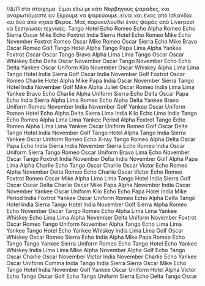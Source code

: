 //Δ/Π στο στοίχημα. Είμαι εδώ με κάτι Νορβηγούς ψαράδες, και αναρωτιόμαστε αν ξέρουμε να ψαρεύουμε..είναι και ένας από Ισλανδία και δύο από νησιά Φερόε. Μας παρακολουθεί ένας ψαράς από Liverpool να ξεσηκώσει τεχνικές.
Tango Hotel Echo Romeo Echo   Alpha Romeo Echo   Sierra Oscar Mike Echo   Foxtrot India Sierra Hotel Echo Romeo Mike Echo November   Foxtrot Romeo Oscar Mike   Romeo Oscar Sierra Echo Mike Bravo Oscar Romeo Golf   Tango Hotel Alpha Tango   Papa Lima Alpha Yankee   Foxtrot Oscar Oscar Tango Bravo Alpha Lima Lima   Tango Oscar Oscar   Whiskey Echo   Delta Oscar   November Oscar Tango   November Echo Echo Delta   Yankee Oscar Uniform   Kilo November Oscar Whiskey   Alpha Lima Lima   Tango Hotel India Sierra   Golf Oscar India November Golf   Foxtrot Oscar Romeo   Charlie Hotel Alpha Mike Papa India Oscar November Sierra   Tango Hotel India November Golf   Mike Alpha Juliet Oscar Romeo India Lima Lima Yankee   Bravo Echo Charlie Alpha Uniform Sierra Echo   Delta Oscar Papa Echo   India Sierra   Alpha Lima Romeo Echo Alpha Delta Yankee   Bravo Uniform Romeo November India November Golf   Yankee Oscar Uniform Romeo   Hotel Echo Alpha Delta Sierra   Lima India Kilo Echo   Lima India Tango Echo Romeo Alpha Lima Lima Yankee Period   Alpha Foxtrot Tango Echo Romeo   Alpha Lima Lima   Yankee Oscar Uniform Romeo   Golf Oscar Delta     Tango Hotel India November Golf   Tango Hotel Alpha Tango   India Sierra   Yankee Oscar Uniform Romeo   Echo X-ray Tango Romeo Alpha   Delta Oscar Papa Echo   India Sierra   India November   Sierra Echo Romeo India Oscar Uniform Sierra   Tango Romeo Oscar Uniform Bravo Lima Echo   November Oscar Tango   Foxtrot India November Delta India November Golf   Alpha   Papa Lima Alpha Charlie Echo   Tango Oscar   Charlie Oscar Victor Echo Romeo   Alpha November Delta   Romeo Echo Charlie Oscar Victor Echo Romeo   Foxtrot Romeo Oscar Mike   Alpha Lima Lima   Tango Hotel India Sierra   Golf Oscar Oscar Delta   Charlie Oscar Mike Papa Alpha November India Oscar November   Yankee Oscar Uniform   Kilo Echo Echo Papa   Hotel India Mike Period   India Foxtrot   Yankee Oscar Uniform   Romeo Echo Alpha Delta   Tango Hotel India Sierra   Tango Hotel India November Golf Sierra   Alpha Romeo Echo   November Oscar Tango   Romeo Echo Alpha Lima Lima Yankee   Whiskey Echo Lima Lima   Alpha November Delta   Uniform November Foxtrot Oscar Romeo Tango Uniform November Alpha Tango Echo Lima Lima Yankee   Tango Hotel Echo Yankee   Whiskey India Lima Lima   Golf Oscar   Whiskey Oscar Romeo Sierra Echo   India   Alpha Mike   Papa Romeo Echo Tango Tango Yankee   Sierra Uniform Romeo Echo   Tango Hotel Echo Yankee   Whiskey India Lima Lima   Mike Alpha November Alpha Golf Echo   Tango Oscar   Charlie Oscar November Victor India November Charlie Echo   Yankee Oscar Uniform   Comma   India Tango   India Sierra   Sierra Oscar Mike Echo Tango Hotel India November Golf   Yankee Oscar Uniform   Hotel Alpha Victor Echo   Tango Oscar   Golf Echo Tango   Uniform Sierra Echo Delta   Tango Oscar
